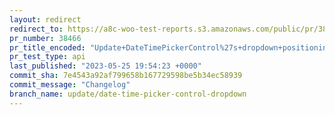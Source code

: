 ```yaml
---
layout: redirect
redirect_to: https://a8c-woo-test-reports.s3.amazonaws.com/public/pr/38466/api/index.html
pr_number: 38466
pr_title_encoded: "Update+DateTimePickerControl%27s+dropdown+positioning"
pr_test_type: api
last_published: "2023-05-25 19:54:23 +0000"
commit_sha: 7e4543a92af799658b167729598be5b34ec58939
commit_message: "Changelog"
branch_name: update/date-time-picker-control-dropdown
---
```

